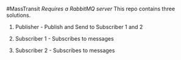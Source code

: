 #MassTransit
*Requires a RabbitMQ server*
This repo contains three solutions.

1) Publisher - Publish and Send to Subscriber 1 and 2

2) Subscriber 1 - Subscribes to messages

3) Subscriber 2 - Subscribes to messages